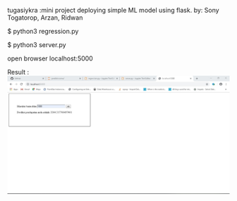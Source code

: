 tugasiykra :mini project deploying simple ML model using flask.
by: Sony Togatorop, Arzan, Ridwan

$ python3 regression.py

$ python3 server.py

open browser localhost:5000

Result : 
![](https://raw.githubusercontent.com/sonytogatorop/tugasiykra/master/WhatsApp%20Image%202019-12-02%20at%2017.03.15.jpeg)
